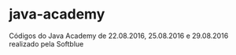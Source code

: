 # java-academy
Códigos do Java Academy de 22.08.2016, 25.08.2016 e 29.08.2016 realizado pela Softblue
